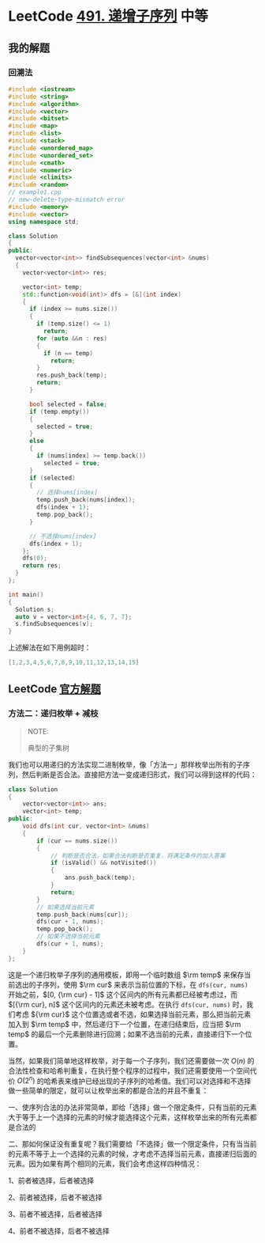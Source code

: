 # LeetCode [491. 递增子序列](https://leetcode-cn.com/problems/increasing-subsequences/) 中等



## 我的解题

### 回溯法

```c++
#include <iostream>
#include <string>
#include <algorithm>
#include <vector>
#include <bitset>
#include <map>
#include <list>
#include <stack>
#include <unordered_map>
#include <unordered_set>
#include <cmath>
#include <numeric>
#include <climits>
#include <random>
// example1.cpp
// new-delete-type-mismatch error
#include <memory>
#include <vector>
using namespace std;

class Solution
{
public:
  vector<vector<int>> findSubsequences(vector<int> &nums)
  {
    vector<vector<int>> res;

    vector<int> temp;
    std::function<void(int)> dfs = [&](int index)
    {
      if (index >= nums.size())
      {
        if (temp.size() <= 1)
          return;
        for (auto &&n : res)
        {
          if (n == temp)
            return;
        }
        res.push_back(temp);
        return;
      }

      bool selected = false;
      if (temp.empty())
      {
        selected = true;
      }
      else
      {
        if (nums[index] >= temp.back())
          selected = true;
      }
      if (selected)
      {
        // 选择nums[index]
        temp.push_back(nums[index]);
        dfs(index + 1);
        temp.pop_back();
      }

      // 不选择nums[index]
      dfs(index + 1);
    };
    dfs(0);
    return res;
  }
};

int main()
{
  Solution s;
  auto v = vector<int>{4, 6, 7, 7};
  s.findSubsequences(v);
}
```

上述解法在如下用例超时：

```c++
[1,2,3,4,5,6,7,8,9,10,11,12,13,14,15]
```



## LeetCode [官方解题](https://leetcode-cn.com/problems/increasing-subsequences/solution/di-zeng-zi-xu-lie-by-leetcode-solution/)

### 方法二：递归枚举 + 减枝

> NOTE: 
>
> 典型的子集树

我们也可以用递归的方法实现二进制枚举，像「方法一」那样枚举出所有的子序列，然后判断是否合法。直接把方法一变成递归形式，我们可以得到这样的代码：



```C++
class Solution
{
	vector<vector<int>> ans;
	vector<int> temp;
public:
	void dfs(int cur, vector<int> &nums)
	{
		if (cur == nums.size())
		{
			// 判断是否合法，如果合法判断是否重复，将满足条件的加入答案
			if (isValid() && notVisited())
			{
				ans.push_back(temp);
			}
			return;
		}
		// 如果选择当前元素
		temp.push_back(nums[cur]);
		dfs(cur + 1, nums);
		temp.pop_back();
		// 如果不选择当前元素
		dfs(cur + 1, nums);
	}
};
```

这是一个递归枚举子序列的通用模板，即用一个临时数组 $\rm temp$ 来保存当前选出的子序列，使用 $\rm cur$ 来表示当前位置的下标，在 `dfs(cur, nums)` 开始之前，$[0, {\rm cur} - 1]$ 这个区间内的所有元素都已经被考虑过，而 $[{\rm cur}, n]$ 这个区间内的元素还未被考虑。在执行 `dfs(cur, nums)` 时，我们考虑 ${\rm cur}$ 这个位置选或者不选，如果选择当前元素，那么把当前元素加入到 $\rm temp$ 中，然后递归下一个位置，在递归结束后，应当把 $\rm temp$ 的最后一个元素删除进行回溯；如果不选当前的元素，直接递归下一个位置。

当然，如果我们简单地这样枚举，对于每一个子序列，我们还需要做一次 $O(n)$ 的合法性检查和哈希判重复，在执行整个程序的过程中，我们还需要使用一个空间代价 $O(2^n)$ 的哈希表来维护已经出现的子序列的哈希值。我们可以对选择和不选择做一些简单的限定，就可以让枚举出来的都是合法的并且不重复：

一、使序列合法的办法非常简单，即给「选择」做一个限定条件，只有当前的元素大于等于上一个选择的元素的时候才能选择这个元素，这样枚举出来的所有元素都是合法的

二、那如何保证没有重复呢？我们需要给「不选择」做一个限定条件，只有当当前的元素不等于上一个选择的元素的时候，才考虑不选择当前元素，直接递归后面的元素。因为如果有两个相同的元素，我们会考虑这样四种情况：

1、前者被选择，后者被选择

2、前者被选择，后者不被选择

3、前者不被选择，后者被选择

4、前者不被选择，后者不被选择

